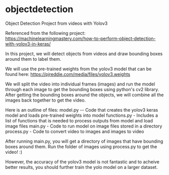 # objectdetection
Object Detection Project from videos with Yolov3 

Referenced from the following project:
https://machinelearningmastery.com/how-to-perform-object-detection-with-yolov3-in-keras/

In this project, we will detect objects from videos and draw bounding boxes around them to label them.

We will use the pre-trained weights from the yolov3 model that can be found here: 
https://pjreddie.com/media/files/yolov3.weights

We will split the video into individual frames (images) and run the model through each image to get the bounding boxes using python's cv2 library.
After getting the bounding boxes around the objects, we will combine all the images back together to get the video.

Here is an outline of files:
model.py -- Code that creates the yolov3 keras model and loads pre-trained weights into model
functions.py - Includes a list of functions that is needed to process outputs from model and load image files
main.py - Code to run model on image files stored in a directory
process.py - Code to convert video to images and images to video


After running main.py, you will get a directory of images that have bounding boxes around them.
Run the folder of images using process.py to get the video! :)

However, the accuracy of the yolov3 model is not fantastic and to acheive better results, you should further train the yolo model on a larger dataset.
